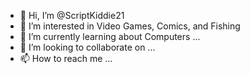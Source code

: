 - 👋 Hi, I’m @ScriptKiddie21
- 👀 I’m interested in Video Games, Comics, and Fishing
- 🌱 I’m currently learning about Computers ...
- 💞️ I’m looking to collaborate on ...
- 📫 How to reach me ...

<!---
ScriptKiddie21/ScriptKiddie21 is a ✨ special ✨ repository because its `README.md` (this file) appears on your GitHub profile.
You can click the Preview link to take a look at your changes.
--->
